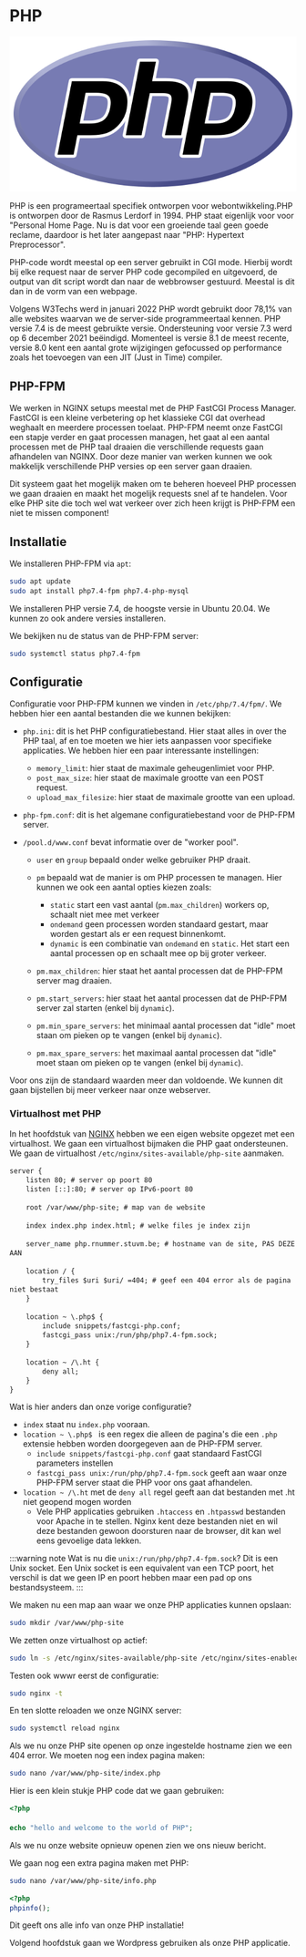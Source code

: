 # PHP

![PHP logo](./php.png)

PHP is een programeertaal specifiek ontworpen voor webontwikkeling.PHP is ontworpen door de Rasmus Lerdorf in 1994.
PHP staat eigenlijk voor voor "Personal Home Page. Nu is dat voor een groeiende taal geen goede reclame, daardoor is het later aangepast naar "PHP: Hypertext Preprocessor".

PHP-code wordt meestal op een server gebruikt in CGI mode. Hierbij wordt bij elke request naar de server PHP code gecompiled en uitgevoerd, de output van dit script wordt dan naar de webbrowser gestuurd. Meestal is dit dan in de vorm van een webpage.

Volgens W3Techs werd in januari 2022 PHP wordt gebruikt door 78,1% van alle websites waarvan we de server-side programmeertaal kennen.
PHP versie 7.4 is de meest gebruikte versie. Ondersteuning voor versie 7.3 werd op 6 december 2021 beëindigd. Momenteel is versie 8.1 de meest recente, versie 8.0 kent een aantal grote wijzigingen gefocussed op performance zoals het toevoegen van een JIT (Just in Time) compiler.

## PHP-FPM

We werken in NGINX setups meestal met de PHP FastCGI Process Manager. FastCGI is een kleine verbetering op het klassieke CGI dat overhead weghaalt en meerdere processen toelaat. PHP-FPM neemt onze FastCGI een stapje verder en gaat processen managen, het gaat al een aantal processen met de PHP taal draaien die verschillende requests gaan afhandelen van NGINX.
Door deze manier van werken kunnen we ook makkelijk verschillende PHP versies op een server gaan draaien.

Dit systeem gaat het mogelijk maken om te beheren hoeveel PHP processen we gaan draaien en maakt het mogelijk requests snel af te handelen. Voor elke PHP site die toch wel wat verkeer over zich heen krijgt is PHP-FPM een niet te missen component!

## Installatie

We installeren PHP-FPM via `apt`:

```bash
sudo apt update
sudo apt install php7.4-fpm php7.4-php-mysql
```

We installeren PHP versie 7.4, de hoogste versie in Ubuntu 20.04. We kunnen zo ook andere versies installeren.

We bekijken nu de status van de PHP-FPM server:

```bash
sudo systemctl status php7.4-fpm
```

## Configuratie

Configuratie voor PHP-FPM kunnen we vinden in `/etc/php/7.4/fpm/`.
We hebben hier een aantal bestanden die we kunnen bekijken:

- `php.ini`: dit is het PHP configuratiebestand. Hier staat alles in over the PHP taal, af en toe moeten we hier iets aanpassen voor specifieke applicaties. We hebben hier een paar interessante instellingen:
  - `memory_limit`: hier staat de maximale geheugenlimiet voor PHP.
  - `post_max_size`: hier staat de maximale grootte van een POST request.
  - `upload_max_filesize`: hier staat de maximale grootte van een upload.
- `php-fpm.conf`: dit is het algemane configuratiebestand voor de PHP-FPM server.
- `/pool.d/www.conf` bevat informatie over de "worker pool".

  - `user` en `group` bepaald onder welke gebruiker PHP draait.
  - `pm` bepaald wat de manier is om PHP processen te managen. Hier kunnen we ook een aantal opties kiezen zoals:

    - `static` start een vast aantal (`pm.max_children`) workers op, schaalt niet mee met verkeer
    - `ondemand` geen processen worden standaard gestart, maar worden gestart als er een request binnenkomt.
    - `dynamic` is een combinatie van `ondemand` en `static`. Het start een aantal processen op en schaalt mee op bij groter verkeer.

  - `pm.max_children`: hier staat het aantal processen dat de PHP-FPM server mag draaien.
  - `pm.start_servers`: hier staat het aantal processen dat de PHP-FPM server zal starten (enkel bij `dynamic`).
  - `pm.min_spare_servers`: het minimaal aantal processen dat "idle" moet staan om pieken op te vangen (enkel bij `dynamic`).
  - `pm.max_spare_servers`: het maximaal aantal processen dat "idle" moet staan om pieken op te vangen (enkel bij `dynamic`).

Voor ons zijn de standaard waarden meer dan voldoende. We kunnen dit gaan bijstellen bij meer verkeer naar onze webserver.

### Virtualhost met PHP

In het hoofdstuk van [NGINX](../nginx/) hebben we een eigen website opgezet met een virtualhost. We gaan een virtualhost bijmaken die PHP gaat ondersteunen. We gaan de virtualhost `/etc/nginx/sites-available/php-site` aanmaken.

```
server {
	listen 80; # server op poort 80
	listen [::]:80; # server op IPv6-poort 80

	root /var/www/php-site; # map van de website

	index index.php index.html; # welke files je index zijn

	server_name php.rnummer.stuvm.be; # hostname van de site, PAS DEZE AAN

	location / {
		try_files $uri $uri/ =404; # geef een 404 error als de pagina niet bestaat
	}

    location ~ \.php$ {
        include snippets/fastcgi-php.conf;
        fastcgi_pass unix:/run/php/php7.4-fpm.sock;
    }

    location ~ /\.ht {
        deny all;
    }
}
```

Wat is hier anders dan onze vorige configuratie?

- `index` staat nu `index.php` vooraan.
- `location ~ \.php$ ` is een regex die alleen de pagina's die een `.php` extensie hebben worden doorgegeven aan de PHP-FPM server.
  - `include snippets/fastcgi-php.conf` gaat standaard FastCGI parameters instellen
  - `fastcgi_pass unix:/run/php/php7.4-fpm.sock` geeft aan waar onze PHP-FPM server staat die PHP voor ons gaat afhandelen.
- `location ~ /\.ht` met de `deny all` regel geeft aan dat bestanden met .ht niet geopend mogen worden
  - Vele PHP applicaties gebruiken `.htaccess` en `.htpasswd` bestanden voor Apache in te stellen. Nginx kent deze bestanden niet en wil deze bestanden gewoon doorsturen naar de browser, dit kan wel eens gevoelige data lekken.

:::warning note
Wat is nu die `unix:/run/php/php7.4-fpm.sock`? Dit is een Unix socket. Een Unix socket is een equivalent van een TCP poort, het verschil is dat we geen IP en poort hebben maar een pad op ons bestandsysteem.
:::

We maken nu een map aan waar we onze PHP applicaties kunnen opslaan:

```bash
sudo mkdir /var/www/php-site
```

We zetten onze virtualhost op actief:

```bash
sudo ln -s /etc/nginx/sites-available/php-site /etc/nginx/sites-enabled/
```

Testen ook wwwr eerst de configuratie:

```bash
sudo nginx -t
```

En ten slotte reloaden we onze NGINX server:

```bash
sudo systemctl reload nginx
```

Als we nu onze PHP site openen op onze ingestelde hostname zien we een 404 error.
We moeten nog een index pagina maken:

```bash
sudo nano /var/www/php-site/index.php
```

Hier is een klein stukje PHP code dat we gaan gebruiken:

```php
<?php

echo "hello and welcome to the world of PHP";
```

Als we nu onze website opnieuw openen zien we ons nieuw bericht.

We gaan nog een extra pagina maken met PHP:

```bash
sudo nano /var/www/php-site/info.php
```

```php
<?php
phpinfo();
```

Dit geeft ons alle info van onze PHP installatie!

Volgend hoofdstuk gaan we Wordpress gebruiken als onze PHP applicatie.
